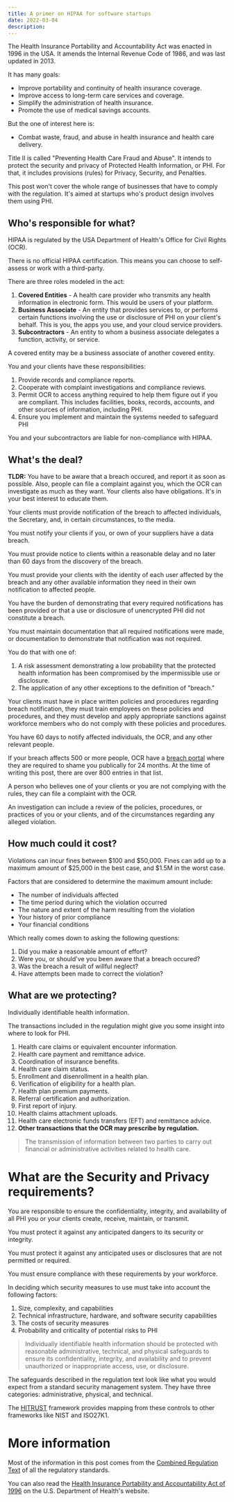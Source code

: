 ```yaml
---
title: A primer on HIPAA for software startups
date: 2022-03-04
description: 
---
```


The Health Insurance Portability and Accountability Act was enacted in 1996 in the USA.
It amends the Internal Revenue Code of 1986, and was last updated in 2013.

It has many goals:

- Improve portability and continuity of health insurance coverage.
- Improve access to long-term care services and coverage.
- Simplify the administration of health insurance.
- Promote the use of medical savings accounts.

But the one of interest here is:

- Combat waste, fraud, and abuse in health insurance and health care delivery.

Title II is called "Preventing Health Care Fraud and Abuse". It intends to protect the security and privacy of Protected Health Information, or PHI. For that, it includes provisions (rules) for Privacy, Security, and Penalties.

This post won't cover the whole range of businesses that have to comply with the regulation. It's aimed at startups who's product design involves them using PHI.

## Who's responsible for what?

HIPAA is regulated by the USA Department of Health's Office for Civil Rights (OCR).

There is no official HIPAA certification. This means you can choose to self-assess or work with a third-party.

There are three roles modeled in the act:

1. **Covered Entities** - A health care provider who transmits any health information in electronic form. This would be users of your platform. 
2. **Business Associate** - An entity that provides services to, or performs certain functions involving the use or disclosure of PHI on your client's behalf. This is you, the apps you use, and your cloud service providers.
3. **Subcontractors** - An entity to whom a business associate delegates a function, activity, or service. 

A covered entity may be a business associate of another covered entity.

You and your clients have these responsibilities:

1. Provide records and compliance reports.
2. Cooperate with complaint investigations and compliance reviews.
3. Permit OCR to access anything required to help them figure out if you are compliant. This includes facilities, books, records, accounts, and other sources of information, including PHI.
4. Ensure you implement and maintain the systems needed to safeguard PHI

You and your subcontractors are liable for non-compliance with HIPAA.

## What's the deal?

**TLDR:** You have to be aware that a breach occured, and report it as soon as possible. Also, people can file a complaint against you, which the OCR can investigate as much as they want. Your clients also have obligations. It's in your best interest to educate them.

Your clients must provide notification of the breach to affected individuals, the Secretary, and, in certain circumstances, to the media.

You must notify your clients if you, or own of your suppliers have a data breach.

You must provide notice to clients within a reasonable delay and no later than 60 days from the discovery of the breach.

You must provide your clients with the identity of each user affected by the breach and any other available information they need in their own notification to affected people.

You have the burden of demonstrating that every required notifications has been provided or that a use or disclosure of unencrypted PHI did not constitute a breach.

You must maintain documentation that all required notifications were made, or documentation to demonstrate that notification was not required. 

You do that with one of:

1. A risk assessment demonstrating a low probability that the protected health information has been compromised by the impermissible use or disclosure.
2. The application of any other exceptions to the definition of "breach."

Your clients must have in place written policies and procedures regarding breach notification, they must train employees on these policies and procedures, and they must develop and apply appropriate sanctions against workforce members who do not comply with these policies and procedures.

You have 60 days to notify affected individuals, the OCR, and any other relevant people.

If your breach affects 500 or more people, OCR have a [breach portal](https://ocrportal.hhs.gov/ocr/breach/breach_report.jsf) where they are required to shame you publically for 24 months. At the time of writing this post, there are over 800 entries in that list.

A person who believes one of your clients or you are not complying with the rules, they can file a complaint with the OCR. 

An investigation can include a review of the policies, procedures, or practices of you or your clients, and of the circumstances regarding any alleged violation.


## How much could it cost?

Violations can incur fines between $100 and $50,000. Fines can add up to a maximum amount of $25,000 in the best case, and $1.5M in the worst case.

Factors that are considered to determine the maximum amount include: 

- The number of individuals affected
- The time period during which the violation occurred
- The nature and extent of the harm resulting from the violation
- Your history of prior compliance 
- Your financial conditions

Which really comes down to asking the following questions:

1. Did you make a reasonable amount of effort?
2. Were you, or should've you been aware that a breach occured?
3. Was the breach a result of willful neglect?
4. Have attempts been made to correct the violation?


## What are we protecting?

Individually identifiable health information.

The transactions included in the regulation might give you some insight into where to look for PHI.

1. Health care claims or equivalent encounter information.
2. Health care payment and remittance advice.
3. Coordination of insurance benefits.
4. Health care claim status.
5. Enrollment and disenrollment in a health plan.
6. Verification of eligibility for a health plan.
7. Health plan premium payments.
8. Referral certification and authorization.
9. First report of injury.
10. Health claims attachment uploads.
11. Health care electronic funds transfers (EFT) and remittance advice.
12. **Other transactions that the OCR may prescribe by regulation.**

> The transmission of information between two parties to carry out financial or administrative activities related to health care.

# What are the Security and Privacy requirements?

You are responsible to ensure the confidentiality, integrity, and availability of all PHI you or your clients create, receive, maintain, or transmit.

You must protect it against any anticipated dangers to its security or integrity.

You must protect it against any anticipated uses or disclosures that are not permitted or required.

You must ensure compliance with these requirements by your workforce.

In deciding which security measures to use must take into account the following
factors:

1. Size, complexity, and capabilities 
2. Technical infrastructure, hardware, and software security capabilities
3. The costs of security measures
4. Probability and criticality of potential risks to PHI

> Individually identifiable health information should be protected with reasonable administrative, technical, and physical safeguards to ensure its confidentiality, integrity, and availability and to prevent unauthorized or inappropriate access, use, or disclosure.

The safeguards described in the regulation text look like what you would expect from a standard security management system. They have three categories: administrative, physical, and technical. 

The [HITRUST](https://hitrustalliance.net) framework provides mapping from these controls to other frameworks like NIST and ISO27K1.

# More information

Most of the information in this post comes from the [Combined Regulation Text](https://www.hhs.gov/hipaa/for-professionals/privacy/laws-regulations/combined-regulation-text/index.html) of all the regulatory standards.

You can also read the [Health Insurance Portability and Accountability Act of 1996](https://aspe.hhs.gov/reports/health-insurance-portability-accountability-act-1996) on the U.S. Department of Health's website.



<!-- 

The regulation text includes the following model for describing data:

- **Data set**: A meaningful unit of information exchanged between two parties to a transaction.
- **Data element**: The smallest named unit of information in a transaction.
- **Code set**: Any set of codes used to encode data elements, such as tables of terms, medical concepts, medical diagnostic codes, or medical procedure codes. A code set includes the codes and the descriptors of the codes
- **Data content**: All the data elements and code sets inherent to a transaction, and not related to the format of the transaction. Data elements that are related to
the format are not data content.
- **Data condition**: The rule that describes the circumstances under which a covered entity must use a particular data element or segment



[hipaa-simplification](https://www.hhs.gov/sites/default/files/ocr/privacy/hipaa/administrative/combined/hipaa-simplification-201303.pdf)

[The Health Insurance Portability and Accountability Act](https://aspe.hhs.gov/report/health-insurance-portability-and-accountability-act-1996)

## HITRUST

- certifiable framework that provides organizations with a comprehensive, flexible and efficient approach to regulatory compliance and risk management
- HITRUST CSF

# Cloud service providers

cloud service providers (CSPs) such as AWS are considered _business associates_

AWS Business Associate Addendum (AWS BAA).
- an AWS contract that is required under HIPAA rules to ensure that AWS appropriately safeguards protected health information (PHI)

should only process, store, and transmit protected health information (PHI) in the HIPAA-eligible services defined in the Business Associate Addendum (BAA)

https://aws.amazon.com/compliance/hipaa-eligible-services-reference/

each healthcare provider or covered entity signs a BAA only with you


Vercel is currently not HIPAA compliant. We are planning to complete compliance in 2022. [Contact us](https://vercel.com/contact/sales) if HIPAA is important for you and we can share more details.


finalizing the Breach Notification Rule
mandated by the Health
Information Technology for Economic
and Clinical Health (HITECH) Act
designed to
promote the widespread adoption and
interoperability of health information
technology

requiring HIPAA covered entities and business associates to provide for notification of breaches of ‘‘unsecured protected health
information’’; 


self-assessment against the HIPAA requirements
HIPAA gap assessment 
HIPAA compliance attestation report

Decoupling protected data from processing / orchestration

Tracking where data flows using automation

Have logical boundaries between protected and general workflows

creates, receives, maintains, or transmits protected health information for a function 
or activity regulated by this subchapter, including claims processing or administration, data analysis, processing or administration, utilization
review, quality assurance, patient safety activities listed at 42 CFR 3.20, billing, benefit management, practice management, and repricing.
Provides entity, legal, actuarial, accounting, consulting, data
aggregation management, administrative, accreditation, or financial
services to or for such covered entity, where the provision of the service involves the
disclosure of protected health information from such covered
entity or arrangement



created or received by a health care provider

Relates to the past, present, or future physical or mental health or condition of an
individual; 
the provision of health care to an individual; 
or the past, present, or future payment for the provision of health care to an individual; 

and identifies the individual
or
there is a reasonable basis to believe the information can be used to identify the individual


Common reasons for violations include the failure to:

- Conduct a risk analysis.
- Provide HIPAA and Security Awareness training.
- Maintain and monitor PHI access logs.
- Terminate access rights to PHI when no longer required.
- Document compliance efforts.
 -->
